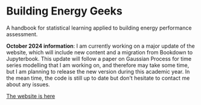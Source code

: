 # Building Energy Geeks

A handbook for statistical learning applied to building energy performance assessment.

**October 2024 information**: I am currently working on a major update of the website, which will include new content and a migration from Bookdown to Jupyterbook. This update will follow a paper on Gaussian Process for time series modelling that I am working on, and therefore may take some time, but I am planning to release the new version during this academic year. In the mean time, the code is still up to date but don't hesitate to contact me about any issues.

[The website is here](https://buildingenergygeeks.org/)
